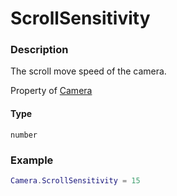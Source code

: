 # ScrollSensitivity
### Description
The scroll move speed of the camera.

Property of [Camera](../../)

#### Type
`number`

### Example
```lua
Camera.ScrollSensitivity = 15
```